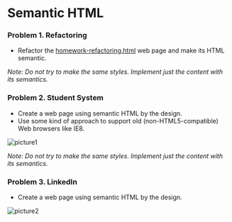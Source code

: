 Semantic HTML
=============

### Problem 1. Refactoring
*	Refactor the [homework-refactoring.html](
https://github.com/TelerikAcademy/HTML/blob/master/6.%20Semantic%20HTML/homework-refactoring.html) web page and make its HTML semantic.

_Note: Do not try to make the same styles. Implement just the content with its semantics._

### Problem 2. Student System
*	Create a web page using semantic HTML by the design.
*	Use some kind of approach to support old (non-HTML5-compatible) Web browsers like IE8.

![picture1](https://cloud.githubusercontent.com/assets/3619393/7179645/ba6f880e-e442-11e4-9f54-235e88cb686a.png)

_Note: Do not try to make the same styles. Implement just the content with its semantics._

### Problem 3. LinkedIn
*	Create a web page using semantic HTML by the design.

![picture2](https://cloud.githubusercontent.com/assets/3619393/7179271/ac996bf4-e43e-11e4-981f-d0914a8ca92d.png)
